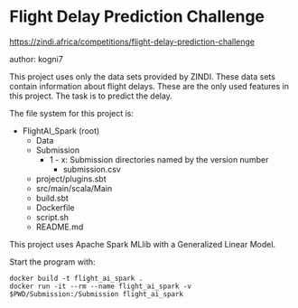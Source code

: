 # Flight Delay Prediction Challenge
https://zindi.africa/competitions/flight-delay-prediction-challenge

author: kogni7

This project uses only the data sets provided by ZINDI. These data sets contain information about flight delays. These are the only used features in this project. The task is to predict the delay.

The file system for this project is:
* FlightAI_Spark (root)
    * Data
    * Submission
        * 1 - x: Submission directories named by the version number
            * submission.csv
    * project/plugins.sbt
    * src/main/scala/Main
    * build.sbt
    * Dockerfile
    * script.sh
    * README.md

This project uses Apache Spark MLlib with a Generalized Linear Model.

Start the program with:
```
docker build -t flight_ai_spark .
docker run -it --rm --name flight_ai_spark -v $PWD/Submission:/Submission flight_ai_spark
```